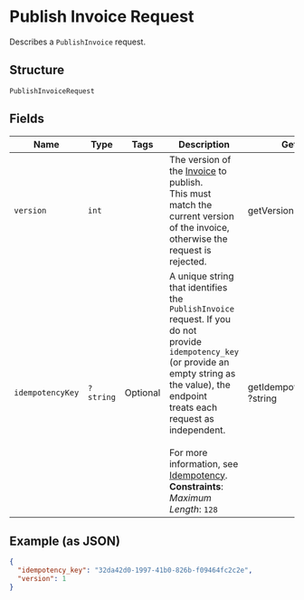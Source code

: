 
# Publish Invoice Request

Describes a `PublishInvoice` request.

## Structure

`PublishInvoiceRequest`

## Fields

| Name | Type | Tags | Description | Getter | Setter |
|  --- | --- | --- | --- | --- | --- |
| `version` | `int` |  | The version of the [Invoice](#type-invoice) to publish.<br>This must match the current version of the invoice,<br>otherwise the request is rejected. | getVersion(): int | setVersion(int version): void |
| `idempotencyKey` | `?string` | Optional | A unique string that identifies the `PublishInvoice` request. If you do not<br>provide `idempotency_key` (or provide an empty string as the value), the endpoint<br>treats each request as independent.<br><br>For more information, see [Idempotency](https://developer.squareup.com/docs/working-with-apis/idempotency).<br>**Constraints**: *Maximum Length*: `128` | getIdempotencyKey(): ?string | setIdempotencyKey(?string idempotencyKey): void |

## Example (as JSON)

```json
{
  "idempotency_key": "32da42d0-1997-41b0-826b-f09464fc2c2e",
  "version": 1
}
```

